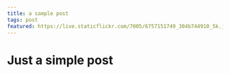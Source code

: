 ```yaml
---
title: a sample post
tags: post
featured: https://live.staticflickr.com/7005/6757151749_304b744910_5k.jpg
---
```


# Just a simple post